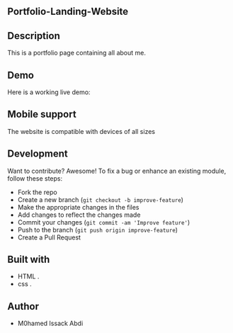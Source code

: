 ## Portfolio-Landing-Website
## Description
This is  a portfolio page containing all about me.
## Demo
Here is a working live demo: 

## Mobile support
The  website is compatible with devices of all sizes 
## Development
Want to contribute? Awesome!
To fix a bug or enhance an existing module, follow these steps:
- Fork the repo
- Create a new branch (`git checkout -b improve-feature`)
- Make the appropriate changes in the files
- Add changes to reflect the changes made
- Commit your changes (`git commit -am 'Improve feature'`)
- Push to the branch (`git push origin improve-feature`)
- Create a Pull Request
## Built with
-  HTML .
-  css .

## Author
- M0hamed Issack Abdi